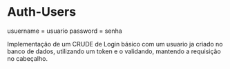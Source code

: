 ﻿# Auth-Users
 usuername = usuario
 password = senha

 Implementação de um CRUDE de Login básico com um usuario ja criado no banco de dados,
 utilizando um token e o validando, mantendo a requisição no cabeçalho.
 
